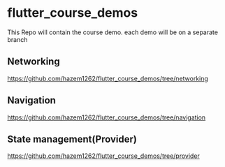 # flutter_course_demos

This Repo will contain the course demo.
each demo will be on a separate branch

## Networking
https://github.com/hazem1262/flutter_course_demos/tree/networking

## Navigation
https://github.com/hazem1262/flutter_course_demos/tree/navigation

## State management(Provider)
https://github.com/hazem1262/flutter_course_demos/tree/provider
